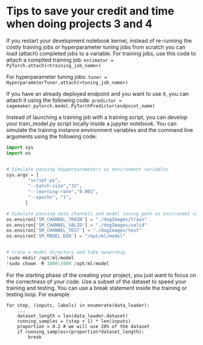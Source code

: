 # Tips to save your credit and time when doing projects 3 and 4
 If you restart your development notebook kernel, instead of re-running the costly training jobs or hyperparameter tuning jobs from scratch you can load (attach) completed jobs to a variable.
For training jobs, use this code to attach a complted training job:
`estimator = PyTorch.attach(<training_job_name>)`

For hyperparameter tuning jobs:
`tuner = HyperparameterTuner.attach(<tuning_job_name>)`

If you have an already deployed endpoint and you want to use it, you can attach it using the following code:
`predictor = sagemaker.pytorch.model.PyTorchPredictor(endpoint_name)`

Instead of launching a training job with a training script, you can develop your train_model.py script locally inside a jupyter notebook. You can simulate the training instance environment variables and the command line arguments using the following code:
```python
import sys
import os


# Simulate passing hayperparameters as environment variables
sys.argv = [
        "script.py", 
        "--batch-size","32",
        "--learning-rate","0.001", 
        "--epochs", "1", 
       ]

# Simulate passing data channels and model saving path as environmet variables:
os.environ['SM_CHANNEL_TRAIN'] = "./dogImages/train"
os.environ['SM_CHANNEL_VALID'] = "./dogImages/valid"
os.environ['SM_CHANNEL_TEST'] = "./dogImages/test"
os.environ['SM_MODEL_DIR'] = "/opt/ml/model"


# Crate a model directory and take ownership 
!sudo mkdir /opt/ml/model
!sudo chown -R 1000:1000 /opt/ml/model
```

For the starting phase of the creating your project, you just want to focus on the correctness of your code. Use a subset of the dataset to speed your training and testing. You can use a break statement inside the training or testing loop. For example:
```
for step, (inputs, labels) in enumerate(data_loader):
    ...
    dataset_length = len(data_loader.dataset)
    running_samples = (step + 1) * len(inputs)
    proportion = 0.2 # we will use 20% of the dataset
    if running_samples>(proportion*dataset_length):
        break
```